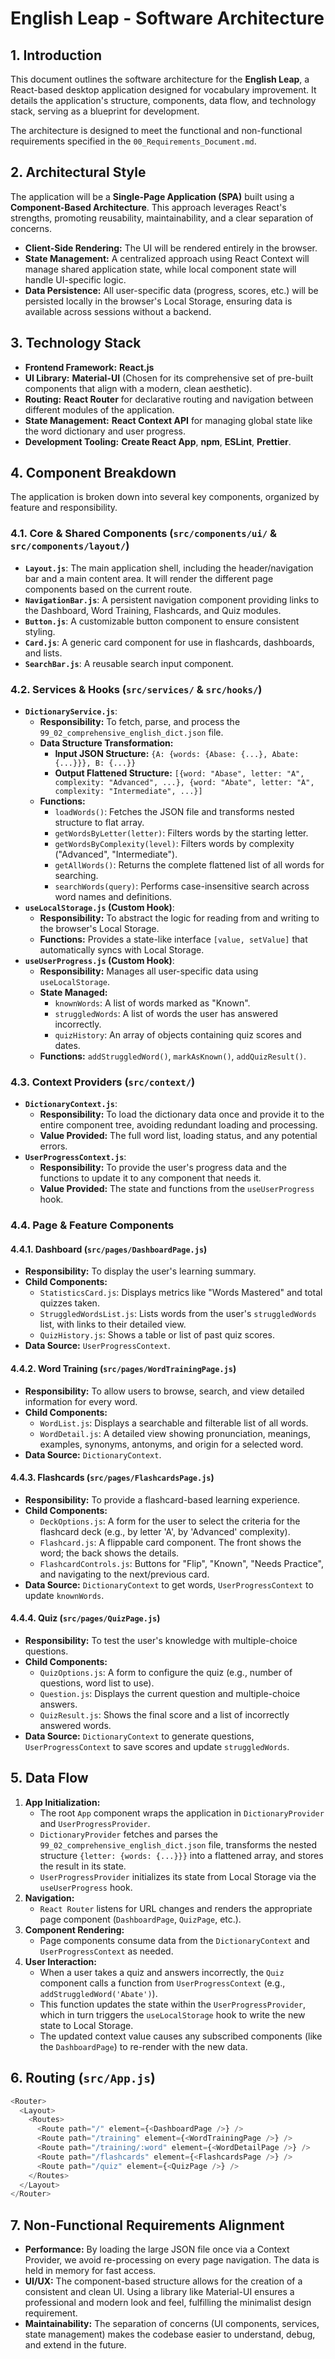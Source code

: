 # English Leap - Software Architecture

## 1. Introduction

This document outlines the software architecture for the **English Leap**, a React-based desktop application designed for vocabulary improvement. It details the application's structure, components, data flow, and technology stack, serving as a blueprint for development.

The architecture is designed to meet the functional and non-functional requirements specified in the `00_Requirements_Document.md`.

## 2. Architectural Style

The application will be a **Single-Page Application (SPA)** built using a **Component-Based Architecture**. This approach leverages React's strengths, promoting reusability, maintainability, and a clear separation of concerns.

- **Client-Side Rendering:** The UI will be rendered entirely in the browser.
- **State Management:** A centralized approach using React Context will manage shared application state, while local component state will handle UI-specific logic.
- **Data Persistence:** All user-specific data (progress, scores, etc.) will be persisted locally in the browser's Local Storage, ensuring data is available across sessions without a backend.

## 3. Technology Stack

- **Frontend Framework:** **React.js**
- **UI Library:** **Material-UI** (Chosen for its comprehensive set of pre-built components that align with a modern, clean aesthetic).
- **Routing:** **React Router** for declarative routing and navigation between different modules of the application.
- **State Management:** **React Context API** for managing global state like the word dictionary and user progress.
- **Development Tooling:** **Create React App**, **npm**, **ESLint**, **Prettier**.

## 4. Component Breakdown

The application is broken down into several key components, organized by feature and responsibility.

### 4.1. Core & Shared Components (`src/components/ui/` & `src/components/layout/`)

- **`Layout.js`**: The main application shell, including the header/navigation bar and a main content area. It will render the different page components based on the current route.
- **`NavigationBar.js`**: A persistent navigation component providing links to the Dashboard, Word Training, Flashcards, and Quiz modules.
- **`Button.js`**: A customizable button component to ensure consistent styling.
- **`Card.js`**: A generic card component for use in flashcards, dashboards, and lists.
- **`SearchBar.js`**: A reusable search input component.

### 4.2. Services & Hooks (`src/services/` & `src/hooks/`)

- **`DictionaryService.js`**:
    - **Responsibility:** To fetch, parse, and process the `99_02_comprehensive_english_dict.json` file.
    - **Data Structure Transformation:**
        - **Input JSON Structure:** `{A: {words: {Abase: {...}, Abate: {...}}}, B: {...}}`
        - **Output Flattened Structure:** `[{word: "Abase", letter: "A", complexity: "Advanced", ...}, {word: "Abate", letter: "A", complexity: "Intermediate", ...}]`
    - **Functions:**
        - `loadWords()`: Fetches the JSON file and transforms nested structure to flat array.
        - `getWordsByLetter(letter)`: Filters words by the starting letter.
        - `getWordsByComplexity(level)`: Filters words by complexity ("Advanced", "Intermediate").
        - `getAllWords()`: Returns the complete flattened list of all words for searching.
        - `searchWords(query)`: Performs case-insensitive search across word names and definitions.
- **`useLocalStorage.js` (Custom Hook)**:
    - **Responsibility:** To abstract the logic for reading from and writing to the browser's Local Storage.
    - **Functions:** Provides a state-like interface `[value, setValue]` that automatically syncs with Local Storage.
- **`useUserProgress.js` (Custom Hook)**:
    - **Responsibility:** Manages all user-specific data using `useLocalStorage`.
    - **State Managed:**
        - `knownWords`: A list of words marked as "Known".
        - `struggledWords`: A list of words the user has answered incorrectly.
        - `quizHistory`: An array of objects containing quiz scores and dates.
    - **Functions:** `addStruggledWord()`, `markAsKnown()`, `addQuizResult()`.

### 4.3. Context Providers (`src/context/`)

- **`DictionaryContext.js`**:
    - **Responsibility:** To load the dictionary data once and provide it to the entire component tree, avoiding redundant loading and processing.
    - **Value Provided:** The full word list, loading status, and any potential errors.
- **`UserProgressContext.js`**:
    - **Responsibility:** To provide the user's progress data and the functions to update it to any component that needs it.
    - **Value Provided:** The state and functions from the `useUserProgress` hook.

### 4.4. Page & Feature Components

#### 4.4.1. Dashboard (`src/pages/DashboardPage.js`)
- **Responsibility:** To display the user's learning summary.
- **Child Components:**
    - `StatisticsCard.js`: Displays metrics like "Words Mastered" and total quizzes taken.
    - `StruggledWordsList.js`: Lists words from the user's `struggledWords` list, with links to their detailed view.
    - `QuizHistory.js`: Shows a table or list of past quiz scores.
- **Data Source:** `UserProgressContext`.

#### 4.4.2. Word Training (`src/pages/WordTrainingPage.js`)
- **Responsibility:** To allow users to browse, search, and view detailed information for every word.
- **Child Components:**
    - `WordList.js`: Displays a searchable and filterable list of all words.
    - `WordDetail.js`: A detailed view showing pronunciation, meanings, examples, synonyms, antonyms, and origin for a selected word.
- **Data Source:** `DictionaryContext`.

#### 4.4.3. Flashcards (`src/pages/FlashcardsPage.js`)
- **Responsibility:** To provide a flashcard-based learning experience.
- **Child Components:**
    - `DeckOptions.js`: A form for the user to select the criteria for the flashcard deck (e.g., by letter 'A', by 'Advanced' complexity).
    - `Flashcard.js`: A flippable card component. The front shows the word; the back shows the details.
    - `FlashcardControls.js`: Buttons for "Flip", "Known", "Needs Practice", and navigating to the next/previous card.
- **Data Source:** `DictionaryContext` to get words, `UserProgressContext` to update `knownWords`.

#### 4.4.4. Quiz (`src/pages/QuizPage.js`)
- **Responsibility:** To test the user's knowledge with multiple-choice questions.
- **Child Components:**
    - `QuizOptions.js`: A form to configure the quiz (e.g., number of questions, word list to use).
    - `Question.js`: Displays the current question and multiple-choice answers.
    - `QuizResult.js`: Shows the final score and a list of incorrectly answered words.
- **Data Source:** `DictionaryContext` to generate questions, `UserProgressContext` to save scores and update `struggledWords`.

## 5. Data Flow

1.  **App Initialization:**
    - The root `App` component wraps the application in `DictionaryProvider` and `UserProgressProvider`.
    - `DictionaryProvider` fetches and parses the `99_02_comprehensive_english_dict.json` file, transforms the nested structure `{letter: {words: {...}}}` into a flattened array, and stores the result in its state.
    - `UserProgressProvider` initializes its state from Local Storage via the `useUserProgress` hook.
2.  **Navigation:**
    - `React Router` listens for URL changes and renders the appropriate page component (`DashboardPage`, `QuizPage`, etc.).
3.  **Component Rendering:**
    - Page components consume data from the `DictionaryContext` and `UserProgressContext` as needed.
4.  **User Interaction:**
    - When a user takes a quiz and answers incorrectly, the `Quiz` component calls a function from `UserProgressContext` (e.g., `addStruggledWord('Abate')`).
    - This function updates the state within the `UserProgressProvider`, which in turn triggers the `useLocalStorage` hook to write the new state to Local Storage.
    - The updated context value causes any subscribed components (like the `DashboardPage`) to re-render with the new data.

## 6. Routing (`src/App.js`)

```javascript
<Router>
  <Layout>
    <Routes>
      <Route path="/" element={<DashboardPage />} />
      <Route path="/training" element={<WordTrainingPage />} />
      <Route path="/training/:word" element={<WordDetailPage />} />
      <Route path="/flashcards" element={<FlashcardsPage />} />
      <Route path="/quiz" element={<QuizPage />} />
    </Routes>
  </Layout>
</Router>
```

## 7. Non-Functional Requirements Alignment

- **Performance:** By loading the large JSON file once via a Context Provider, we avoid re-processing on every page navigation. The data is held in memory for fast access.
- **UI/UX:** The component-based structure allows for the creation of a consistent and clean UI. Using a library like Material-UI ensures a professional and modern look and feel, fulfilling the minimalist design requirement.
- **Maintainability:** The separation of concerns (UI components, services, state management) makes the codebase easier to understand, debug, and extend in the future.
